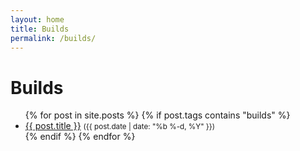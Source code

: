 ```yaml
---
layout: home
title: Builds
permalink: /builds/
---
```


<h1>Builds</h1>

<ul>
  {% for post in site.posts %}
    {% if post.tags contains "builds" %}
      <li>
        <a href="{{ post.url | relative_url }}">{{ post.title }}</a>
        <small>({{ post.date | date: "%b %-d, %Y" }})</small>
      </li>
    {% endif %}
  {% endfor %}
</ul>
